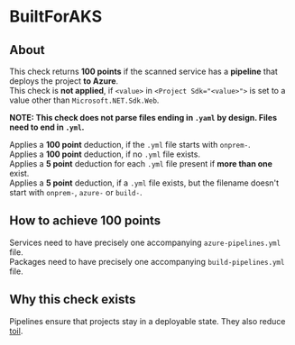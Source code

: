 # BuiltForAKS

## About
This check returns **100 points** if the scanned service has a **pipeline** that deploys the project **to Azure**.  
This check is **not applied**, if `<value>` in `<Project Sdk="<value>">` is set to a value other than `Microsoft.NET.Sdk.Web`.  

**NOTE: This check does not parse files ending in `.yaml` by design. Files need to end in `.yml`.**

Applies a **100 point** deduction, if the `.yml` file starts with `onprem-`.  
Applies a **100 point** deduction, if no `.yml` file exists.  
Applies a **5 point** deduction for each `.yml` file present if **more than one** exist.  
Applies a **5 point** deduction, if a `.yml` file exists, but the filename doesn't start with `onprem-`, `azure-` or `build-`.  

## How to achieve 100 points
Services need to have precisely one accompanying `azure-pipelines.yml` file.  
Packages need to have precisely one accompanying `build-pipelines.yml` file.

## Why this check exists
Pipelines ensure that projects stay in a deployable state. They also reduce [toil](https://sre.google/sre-book/eliminating-toil/). 
